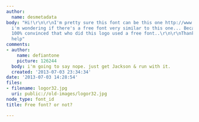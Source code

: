 ```yaml
---
author:
  name: desmetadata
body: "Hi!\r\n\r\nI'm pretty sure this font can be this one http://www.myfonts.com/fonts/itfmecanorma/jackson/\r\n\r\nHowever
  i'm wondering if there's a free font very similar to this one... Because I'm almost
  100% convinced that who did this logo used a free font..\r\n\r\nThank you for your
  help"
comments:
- author:
    name: defiantone
    picture: 126244
  body: i'm going to say nope. just get Jackson & run with it.
  created: '2013-07-03 23:34:34'
date: '2013-07-03 14:28:54'
files:
- filename: logor32.jpg
  uri: public://old-images/logor32.jpg
node_type: font_id
title: Free font? or not?

---
```


